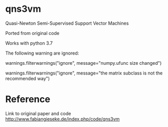 # qns3vm
Quasi-Newton Semi-Supervised Support Vector Machines

Ported from original code

Works with python 3.7


The following warning are ignored:

warnings.filterwarnings("ignore", message="numpy.ufunc size changed")

warnings.filterwarnings("ignore", message="the matrix subclass is not the recommended way")

# Reference
Link to original paper and code
http://www.fabiangieseke.de/index.php/code/qns3vm

